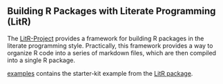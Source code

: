 ## Building R Packages with Literate Programming (LitR)

The [LitR-Project](https://github.com/jacobbien/litr-project) provides a framework for building R packages in the literate programming style. Practically, this framework provides a way to organize R code into a series of markdown files, which are then compiled into a single R package.

[examples](./examples/) contains the starter-kit example from the [LitR package](https://github.com/jacobbien/litr-project/tree/main).